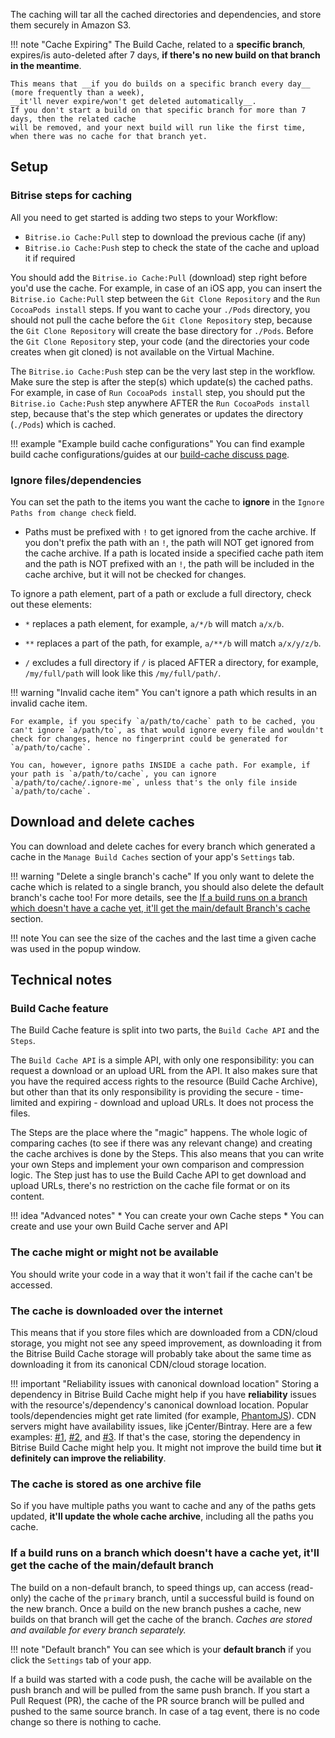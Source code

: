 The caching will tar all the cached directories and dependencies, and store them securely in Amazon S3.

!!! note "Cache Expiring"
    The Build Cache, related to a __specific branch__, expires/is auto-deleted after 7 days,
    __if there's no new build on that branch in the meantime__.

    This means that __if you do builds on a specific branch every day__ (more frequently than a week),
    __it'll never expire/won't get deleted automatically__.
    If you don't start a build on that specific branch for more than 7 days, then the related cache
    will be removed, and your next build will run like the first time, when there was no cache for that branch yet.


## Setup

### Bitrise steps for caching

All you need to get started is adding two steps to your Workflow:

* `Bitrise.io Cache:Pull` step to download the previous cache (if any)
* `Bitrise.io Cache:Push` step to check the state of the cache and upload it if required

You should add the `Bitrise.io Cache:Pull` (download) step right before you'd use the cache.
For example, in case of an iOS app, you can insert the `Bitrise.io Cache:Pull` step between the `Git Clone Repository` and the `Run CocoaPods install` steps. If you want to cache your `./Pods` directory, you should not pull the cache before the `Git Clone Repository` step, because the `Git Clone Repository` will create the base directory for `./Pods`. Before the `Git Clone Repository` step, your code (and the directories your code creates when git cloned) is not available on the Virtual Machine.

The `Bitrise.io Cache:Push` step can be the very last step in the workflow. Make sure the step is after the step(s) which update(s) the cached paths. For example, in case of `Run CocoaPods install` step, you should put the `Bitrise.io Cache:Push` step anywhere AFTER the `Run CocoaPods install` step, because that's the step which generates or updates the directory (`./Pods`) which is cached.

!!! example "Example build cache configurations"
    You can find example build cache configurations/guides at our [build-cache discuss page](https://discuss.bitrise.io/tags/build-cache).

### Ignore files/dependencies

You can set the path to the items you want the cache to **ignore** in the `Ignore Paths from change check` field.

  *  Paths must be prefixed with `!` to get ignored from the cache archive. If you don't prefix the path with an `!`, the path will NOT get ignored from the cache archive.
  If a path is located inside a specified cache path item and the path is NOT prefixed with an `!`, the path will be included in the cache archive, but it will not be checked for changes.

To ignore a path element, part of a path or exclude a full directory, check out these elements:

* `*` replaces a path element, for example, `a/*/b` will match `a/x/b`.

* `**` replaces a part of the path, for example, `a/**/b` will match `a/x/y/z/b`.

* `/` excludes a full directory if `/` is placed AFTER a directory, for example, `/my/full/path` will look like this `/my/full/path/`.

!!! warning "Invalid cache item"
    You can't ignore a path which results in an invalid cache item.

    For example, if you specify `a/path/to/cache` path to be cached, you can't ignore `a/path/to`, as that would ignore every file and wouldn't check for changes, hence no fingerprint could be generated for `a/path/to/cache`.

    You can, however, ignore paths INSIDE a cache path. For example, if your path is `a/path/to/cache`, you can ignore `a/path/to/cache/.ignore-me`, unless that's the only file inside `a/path/to/cache`.

## Download and delete caches

You can download and delete caches for every branch which generated a cache in the `Manage Build Caches` section of your app's `Settings` tab.

!!! warning "Delete a single branch's cache"
    If you only want to delete the cache which is related to a single branch,
    you should also delete the default branch's cache too!
    For more details, see the
    [If a build runs on a branch which doesn't have a cache yet, it'll get the main/default Branch's cache](#if-a-build-runs-on-a-branch-which-doesnt-have-a-cache-yet-itll-get-the-maindefault-branchs-cache)
    section.


!!! note
    You can see the size of the caches and the last time a given cache was used in the popup window.


## Technical notes

### Build Cache feature

The Build Cache feature is split into two parts, the `Build Cache API` and the `Steps`.

The `Build Cache API` is a simple API, with only one responsibility: you can request a download or an upload URL from the API.
It also makes sure that you have the required access rights to the resource (Build Cache Archive), but other than that its only responsibility is providing the secure - time-limited and expiring - download and upload URLs.
It does not process the files.

The Steps are the place where the "magic" happens.
The whole logic of comparing caches (to see if there was any relevant change) and creating the cache archives is done by the Steps.
This also means that you can write your own Steps and implement your own comparison and compression logic.
The Step just has to use the Build Cache API to get download and upload URLs, there's no restriction on the cache file format or on its content.

!!! idea "Advanced notes"
    * You can create your own Cache steps
    * You can create and use your own Build Cache server and API


### The cache might or might not be available

You should write your code in a way that it won't fail if the cache can't be accessed.

### The cache is downloaded over the internet

This means that if you store files which are downloaded from a CDN/cloud storage, you might not see
any speed improvement, as downloading it from the Bitrise Build Cache storage will probably take about the same time as downloading it from its canonical CDN/cloud storage location.

!!! important "Reliability issues with canonical download location"
    Storing a dependency in Bitrise Build Cache might help if you have **reliability** issues with the resource's/dependency's canonical download location. Popular tools/dependencies might get rate limited (for example, [PhantomJS](https://github.com/Medium/phantomjs/issues/501)). CDN servers might have availability issues, like jCenter/Bintray. Here are a few examples: [#1](http://status.bitrise.io/incidents/gcx1qn5lj7yt), [#2](http://status.bitrise.io/incidents/3ztgwxvwq7rm), and [#3](http://status.bitrise.io/incidents/dqpby9m1n274).
    If that's the case, storing the dependency in Bitrise Build Cache might help you. It might not improve the build time but **it definitely can improve the reliability**.

### The cache is stored as one archive file

So if you have multiple paths you want to cache and any of the paths gets updated, __it'll update the whole cache archive__, including all the paths you cache.


### If a build runs on a branch which doesn't have a cache yet, it'll get the cache of the main/default branch

The build on a non-default branch, to speed things up, can access (read-only) the cache of the `primary` branch, until a successful build is found on the new branch. Once a build on the new branch pushes a cache, new builds on that branch will get the cache of the branch. _Caches are stored and available for every branch separately._

!!! note "Default branch"
    You can see which is your __default branch__ if you click the `Settings` tab of your app.

If a build was started with a code push, the cache will be available on the push branch and will be pulled from the same push branch. If you start a Pull Request (PR), the cache of the PR source branch will be pulled and pushed to the same source branch. In case of a tag event, there is no code change so there is nothing to cache.
